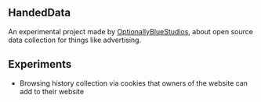 ## HandedData

An experimental project made by [OptionallyBlueStudios](https://github.com/OptionallyBlueStudios), about open source data collection for things like advertising.

## Experiments
- Browsing history collection via cookies that owners of the website can add to their website
